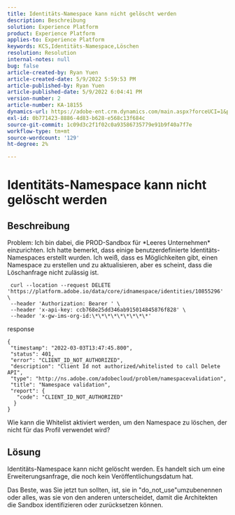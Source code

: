```yaml
---
title: Identitäts-Namespace kann nicht gelöscht werden
description: Beschreibung
solution: Experience Platform
product: Experience Platform
applies-to: Experience Platform
keywords: KCS,Identitäts-Namespace,Löschen
resolution: Resolution
internal-notes: null
bug: false
article-created-by: Ryan Yuen
article-created-date: 5/9/2022 5:59:53 PM
article-published-by: Ryan Yuen
article-published-date: 5/9/2022 6:04:41 PM
version-number: 2
article-number: KA-18155
dynamics-url: https://adobe-ent.crm.dynamics.com/main.aspx?forceUCI=1&pagetype=entityrecord&etn=knowledgearticle&id=d806b2d2-c1cf-ec11-a7b5-0022480a8753
exl-id: 0b771423-8886-4d83-b628-e568c13f684c
source-git-commit: 1c09d3c2f1f02c0a93586735779e91b9f40a7f7e
workflow-type: tm+mt
source-wordcount: '129'
ht-degree: 2%

---
```


# Identitäts-Namespace kann nicht gelöscht werden

## Beschreibung


Problem: Ich bin dabei, die PROD-Sandbox für \*Leeres Unternehmen\* einzurichten. Ich hatte bemerkt, dass einige benutzerdefinierte Identitäts-Namespaces erstellt wurden. Ich weiß, dass es Möglichkeiten gibt, einen Namespace zu erstellen und zu aktualisieren, aber es scheint, dass die Löschanfrage nicht zulässig ist.

```
 curl --location --request DELETE 'https://platform.adobe.io/data/core/idnamespace/identities/10855296' \
 --header 'Authorization: Bearer ' \
 --header 'x-api-key: ccb768e25dd346ab915014845876f828' \
 --header 'x-gw-ims-org-id:\*\*\*\*\*\*\*\*\*'
```

response

```
{
 "timestamp": "2022-03-03T13:47:45.800",
 "status": 401,
 "error": "CLIENT_ID_NOT_AUTHORIZED",
 "description": "Client Id not authorized/whitelisted to call Delete API",
 "type": "http://ns.adobe.com/adobecloud/problem/namespacevalidation",
 "title": "Namespace validation",
 "report": {
   "code": "CLIENT_ID_NOT_AUTHORIZED"
  }
}
```

Wie kann die Whitelist aktiviert werden, um den Namespace zu löschen, der nicht für das Profil verwendet wird?


## Lösung


Identitäts-Namespace kann nicht gelöscht werden. Es handelt sich um eine Erweiterungsanfrage, die noch kein Veröffentlichungsdatum hat.

Das Beste, was Sie jetzt tun sollten, ist, sie in &quot;do_not_use&quot;umzubenennen oder alles, was sie von den anderen unterscheidet, damit die Architekten die Sandbox identifizieren oder zurücksetzen können.
